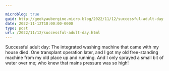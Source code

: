 ```yaml
---

microblog: true
guid: http://geekyaubergine.micro.blog/2022/11/12/successful-adult-day.html
date: 2022-11-12T18:00:00-0000
type: post
url: /2022/11/12/successful-adult-day.html
---
```

Successful adult day: The integrated washing machine that came with my house died. One transplant operation later, and I got my old free-standing machine from my old place up and running. And I only sprayed a small bit of water over me; who knew that mains pressure was so high!
